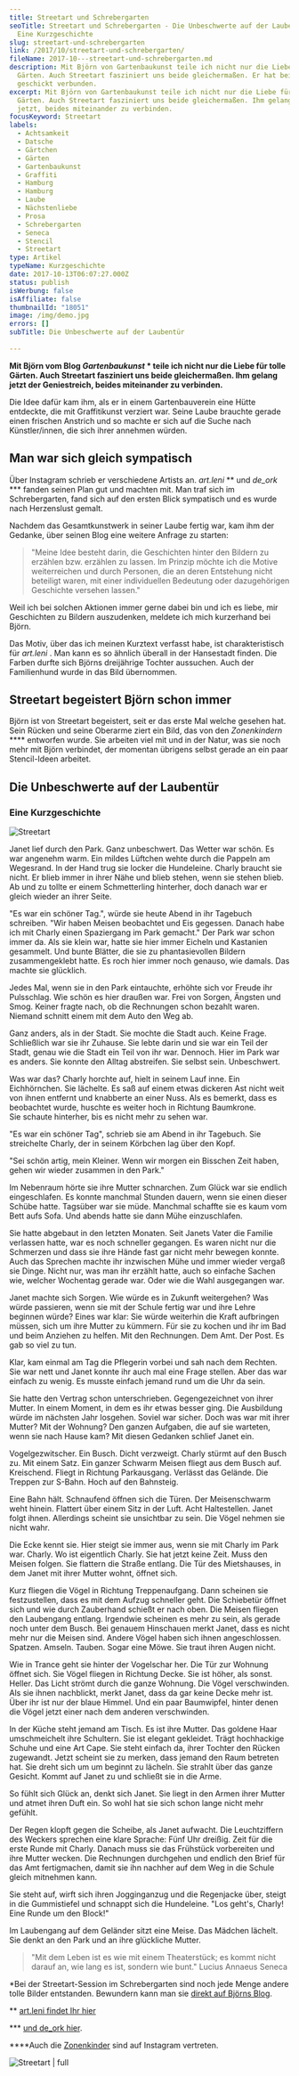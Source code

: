 ```yaml
---
title: Streetart und Schrebergarten
seoTitle: Streetart und Schrebergarten - Die Unbeschwerte auf der Laubentür -
  Eine Kurzgeschichte
slug: streetart-und-schrebergarten
link: /2017/10/streetart-und-schrebergarten/
fileName: 2017-10---streetart-und-schrebergarten.md
description: Mit Björn von Gartenbaukunst teile ich nicht nur die Liebe für
  Gärten. Auch Streetart fasziniert uns beide gleichermaßen. Er hat beides
  geschickt verbunden.
excerpt: Mit Björn von Gartenbaukunst teile ich nicht nur die Liebe für tolle
  Gärten. Auch Streetart fasziniert uns beide gleichermaßen. Ihm gelang es
  jetzt, beides miteinander zu verbinden.
focusKeyword: Streetart
labels:
  - Achtsamkeit
  - Datsche
  - Gärtchen
  - Gärten
  - Gartenbaukunst
  - Graffiti
  - Hamburg
  - Hamburg
  - Laube
  - Nächstenliebe
  - Prosa
  - Schrebergarten
  - Seneca
  - Stencil
  - Streetart
type: Artikel
typeName: Kurzgeschichte
date: 2017-10-13T06:07:27.000Z
status: publish
isWerbung: false
isAffiliate: false
thumbnailId: "18051"
image: /img/demo.jpg
errors: []
subTitle: Die Unbeschwerte auf der Laubentür
  
---
```


**Mit Björn vom Blog _Gartenbaukunst_ \* teile ich nicht nur die Liebe für tolle
Gärten. Auch Streetart fasziniert uns beide gleichermaßen. Ihm gelang jetzt der
Geniestreich, beides miteinander zu verbinden.**

Die Idee dafür kam ihm, als er in einem Gartenbauverein eine Hütte entdeckte,
die mit Graffitikunst verziert war. Seine Laube brauchte gerade einen frischen
Anstrich und so machte er sich auf die Suche nach Künstler/innen, die sich ihrer
annehmen würden.

## Man war sich gleich sympatisch

Über Instagram schrieb er verschiedene Artists an. _art.leni_ ** und
_de_ork_ \*** fanden seinen Plan gut und machten mit. Man traf sich im
Schrebergarten, fand sich auf den ersten Blick sympatisch und es wurde nach
Herzenslust gemalt.

Nachdem das Gesamtkunstwerk in seiner Laube fertig war, kam ihm der Gedanke,
über seinen Blog eine weitere Anfrage zu starten:

> "Meine Idee besteht darin, die Geschichten hinter den Bildern zu erzählen bzw.
> erzählen zu lassen. Im Prinzip möchte ich die Motive weiterreichen und durch
> Personen, die an deren Entstehung nicht beteiligt waren, mit einer
> individuellen Bedeutung oder dazugehörigen Geschichte versehen lassen."

Weil ich bei solchen Aktionen immer gerne dabei bin und ich es liebe, mir
Geschichten zu Bildern auszudenken, meldete ich mich kurzerhand bei Björn.

Das Motiv, über das ich meinen Kurztext verfasst habe, ist charakteristisch für
_art.leni_ . Man kann es so ähnlich überall in der Hansestadt finden. Die Farben
durfte sich Björns dreijährige Tochter aussuchen. Auch der Familienhund wurde in
das Bild übernommen.

## Streetart begeistert Björn schon immer

Björn ist von Streetart begeistert, seit er das erste Mal welche gesehen hat.
Sein Rücken und seine Oberarme ziert ein Bild, das von den _Zonenkindern_
\*\*\*\* entworfen wurde. Sie arbeiten viel mit und in der Natur, was sie noch
mehr mit Björn verbindet, der momentan übrigens selbst gerade an ein paar
Stencil-Ideen arbeitet.

## Die Unbeschwerte auf der Laubentür

### Eine Kurzgeschichte

![Streetart](http://cardamonchai.com/wp-content/uploads/2017/10/C292D52E-5864-4FAA-8128-E10189A06778-300x200.jpg)

Janet lief durch den Park. Ganz unbeschwert. Das Wetter war schön. Es war
angenehm warm. Ein mildes Lüftchen wehte durch die Pappeln am Wegesrand. In der
Hand trug sie locker die Hundeleine. Charly braucht sie nicht. Er blieb immer in
ihrer Nähe und blieb stehen, wenn sie stehen blieb. Ab und zu tollte er einem
Schmetterling hinterher, doch danach war er gleich wieder an ihrer Seite.

"Es war ein schöner Tag.", würde sie heute Abend in ihr Tagebuch schreiben. "Wir
haben Meisen beobachtet und Eis gegessen. Danach habe ich mit Charly einen
Spaziergang im Park gemacht." Der Park war schon immer da. Als sie klein war,
hatte sie hier immer Eicheln und Kastanien gesammelt. Und bunte Blätter, die sie
zu phantasievollen Bildern zusammengeklebt hatte. Es roch hier immer noch
genauso, wie damals. Das machte sie glücklich.

Jedes Mal, wenn sie in den Park eintauchte, erhöhte sich vor Freude ihr
Pulsschlag. Wie schön es hier draußen war. Frei von Sorgen, Ängsten und Smog.
Keiner fragte nach, ob die Rechnungen schon bezahlt waren. Niemand schnitt einem
mit dem Auto den Weg ab.

Ganz anders, als in der Stadt. Sie mochte die Stadt auch. Keine Frage.
Schließlich war sie ihr Zuhause. Sie lebte darin und sie war ein Teil der Stadt,
genau wie die Stadt ein Teil von ihr war. Dennoch. Hier im Park war es anders.
Sie konnte den Alltag abstreifen. Sie selbst sein. Unbeschwert.

Was war das? Charly horchte auf, hielt in seinem Lauf inne. Ein Eichhörnchen.
Sie lächelte. Es saß auf einem etwas dickeren Ast nicht weit von ihnen entfernt
und knabberte an einer Nuss. Als es bemerkt, dass es beobachtet wurde, huschte
es weiter hoch in Richtung Baumkrone. Sie schaute hinterher, bis es nicht mehr
zu sehen war.

"Es war ein schöner Tag", schrieb sie am Abend in ihr Tagebuch. Sie streichelte
Charly, der in seinem Körbchen lag über den Kopf.

"Sei schön artig, mein Kleiner. Wenn wir morgen ein Bisschen Zeit haben, gehen
wir wieder zusammen in den Park."

Im Nebenraum hörte sie ihre Mutter schnarchen. Zum Glück war sie endlich
eingeschlafen. Es konnte manchmal Stunden dauern, wenn sie einen dieser Schübe
hatte. Tagsüber war sie müde. Manchmal schaffte sie es kaum vom Bett aufs Sofa.
Und abends hatte sie dann Mühe einzuschlafen.

Sie hatte abgebaut in den letzten Monaten. Seit Janets Vater die Familie
verlassen hatte, war es noch schneller gegangen. Es waren nicht nur die
Schmerzen und dass sie ihre Hände fast gar nicht mehr bewegen konnte. Auch das
Sprechen machte ihr inzwischen Mühe und immer wieder vergaß sie Dinge. Nicht
nur, was man ihr erzählt hatte, auch so einfache Sachen wie, welcher Wochentag
gerade war. Oder wie die Wahl ausgegangen war.

Janet machte sich Sorgen. Wie würde es in Zukunft weitergehen? Was würde
passieren, wenn sie mit der Schule fertig war und ihre Lehre beginnen würde?
Eines war klar: Sie würde weiterhin die Kraft aufbringen müssen, sich um ihre
Mutter zu kümmern. Für sie zu kochen und ihr im Bad und beim Anziehen zu helfen.
Mit den Rechnungen. Dem Amt. Der Post. Es gab so viel zu tun.

Klar, kam einmal am Tag die Pflegerin vorbei und sah nach dem Rechten. Sie war
nett und Janet konnte ihr auch mal eine Frage stellen. Aber das war einfach zu
wenig. Es musste einfach jemand rund um die Uhr da sein.

Sie hatte den Vertrag schon unterschrieben. Gegengezeichnet von ihrer Mutter. In
einem Moment, in dem es ihr etwas besser ging. Die Ausbildung würde im nächsten
Jahr losgehen. Soviel war sicher. Doch was war mit ihrer Mutter? Mit der
Wohnung? Den ganzen Aufgaben, die auf sie warteten, wenn sie nach Hause kam? Mit
diesen Gedanken schlief Janet ein.

Vogelgezwitscher. Ein Busch. Dicht verzweigt. Charly stürmt auf den Busch zu.
Mit einem Satz. Ein ganzer Schwarm Meisen fliegt aus dem Busch auf. Kreischend.
Fliegt in Richtung Parkausgang. Verlässt das Gelände. Die Treppen zur S-Bahn.
Hoch auf den Bahnsteig.

Eine Bahn hält. Schnaufend öffnen sich die Türen. Der Meisenschwarm weht hinein.
Flattert über einem Sitz in der Luft. Acht Haltestellen. Janet folgt ihnen.
Allerdings scheint sie unsichtbar zu sein. Die Vögel nehmen sie nicht wahr.

Die Ecke kennt sie. Hier steigt sie immer aus, wenn sie mit Charly im Park war.
Charly. Wo ist eigentlich Charly. Sie hat jetzt keine Zeit. Muss den Meisen
folgen. Sie flattern die Straße entlang. Die Tür des Mietshauses, in dem Janet
mit ihrer Mutter wohnt, öffnet sich.

Kurz fliegen die Vögel in Richtung Treppenaufgang. Dann scheinen sie
festzustellen, dass es mit dem Aufzug schneller geht. Die Schiebetür öffnet sich
und wie durch Zauberhand schießt er nach oben. Die Meisen fliegen den Laubengang
entlang. Irgendwie scheinen es mehr zu sein, als gerade noch unter dem Busch.
Bei genauem Hinschauen merkt Janet, dass es nicht mehr nur die Meisen sind.
Andere Vögel haben sich ihnen angeschlossen. Spatzen. Amseln. Tauben. Sogar eine
Möwe. Sie traut ihren Augen nicht.

Wie in Trance geht sie hinter der Vogelschar her. Die Tür zur Wohnung öffnet
sich. Sie Vögel fliegen in Richtung Decke. Sie ist höher, als sonst. Heller. Das
Licht strömt durch die ganze Wohnung. Die Vögel verschwinden. Als sie ihnen
nachblickt, merkt Janet, dass da gar keine Decke mehr ist. Über ihr ist nur der
blaue Himmel. Und ein paar Baumwipfel, hinter denen die Vögel jetzt einer nach
dem anderen verschwinden.

In der Küche steht jemand am Tisch. Es ist ihre Mutter. Das goldene Haar
umschmeichelt ihre Schultern. Sie ist elegant gekleidet. Trägt hochhackige
Schuhe und eine Art Cape. Sie steht einfach da, ihrer Tochter den Rücken
zugewandt. Jetzt scheint sie zu merken, dass jemand den Raum betreten hat. Sie
dreht sich um um beginnt zu lächeln. Sie strahlt über das ganze Gesicht. Kommt
auf Janet zu und schließt sie in die Arme.

So fühlt sich Glück an, denkt sich Janet. Sie liegt in den Armen ihrer Mutter
und atmet ihren Duft ein. So wohl hat sie sich schon lange nicht mehr gefühlt.

Der Regen klopft gegen die Scheibe, als Janet aufwacht. Die Leuchtziffern des
Weckers sprechen eine klare Sprache: Fünf Uhr dreißig. Zeit für die erste Runde
mit Charly. Danach muss sie das Frühstück vorbereiten und ihre Mutter wecken.
Die Rechnungen durchgehen und endlich den Brief für das Amt fertigmachen, damit
sie ihn nachher auf dem Weg in die Schule gleich mitnehmen kann.

Sie steht auf, wirft sich ihren Jogginganzug und die Regenjacke über, steigt in
die Gummistiefel und schnappt sich die Hundeleine. "Los geht's, Charly! Eine
Runde um den Block!"

Im Laubengang auf dem Geländer sitzt eine Meise. Das Mädchen lächelt. Sie denkt
an den Park und an ihre glückliche Mutter.

> "Mit dem Leben ist es wie mit einem Theaterstück; es kommt nicht darauf an,
> wie lang es ist, sondern wie bunt." Lucius Annaeus Seneca

\*Bei der Streetart-Session im Schrebergarten sind noch jede Menge andere tolle
Bilder entstanden. Bewundern kann man sie
[direkt auf Björns Blog](https://gartenbaukunst.wordpress.com/2017/09/09/exit-through-the-schrebergarten/).

\*\* [art.leni findet Ihr hier](https://www.instagram.com/art.leni/)

\*\*\* [und de_ork hier](https://www.instagram.com/de_ork/).

\*\*\*\*Auch die [Zonenkinder](https://www.instagram.com/zonenkinder/) sind auf
Instagram vertreten.

![Streetart | full](http://cardamonchai.com/wp-content/uploads/2017/10/werkzeuge-960x515.jpg)

  